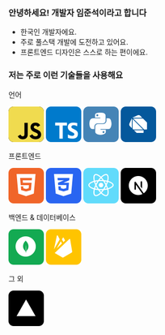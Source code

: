 ### 안녕하세요! 개발자 임준석이라고 합니다

- 한국인 개발자에요.
- 주로 풀스택 개발에 도전하고 있어요.
- 프론트엔드 디자인은 스스로 하는 편이에요.

### 저는 주로 이런 기술들을 사용해요

언어

![alt](/icons/js.svg) ![alt](/icons/ts.svg) ![alt](/icons/python.svg) ![alt](/icons/dart.svg)

프론트엔드

![alt](/icons/html.svg) ![alt](/icons/css.svg) ![alt](/icons/react.svg) ![alt](/icons/next.svg)

백엔드 & 데이터베이스

![alt](/icons/mongo.svg) ![alt](/icons/firebase.svg)

그 외

![alt](/icons/vercel.svg)
